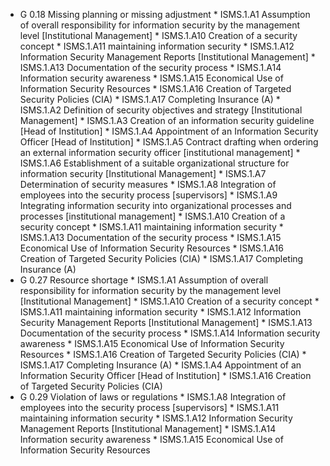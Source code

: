 * G 0.18 Missing planning or missing adjustment
         * ISMS.1.A1 Assumption of overall responsibility for information security by the management level [Institutional Management]
         * ISMS.1.A10 Creation of a security concept
         * ISMS.1.A11 maintaining information security
         * ISMS.1.A12 Information Security Management Reports [Institutional Management]
         * ISMS.1.A13 Documentation of the security process
         * ISMS.1.A14 Information security awareness
         * ISMS.1.A15 Economical Use of Information Security Resources
         * ISMS.1.A16 Creation of Targeted Security Policies (CIA)
         * ISMS.1.A17 Completing Insurance (A)
         * ISMS.1.A2 Definition of security objectives and strategy [Institutional Management]
         * ISMS.1.A3 Creation of an information security guideline [Head of Institution]
         * ISMS.1.A4 Appointment of an Information Security Officer [Head of Institution]
         * ISMS.1.A5 Contract drafting when ordering an external information security officer [institutional management]
         * ISMS.1.A6 Establishment of a suitable organizational structure for information security [Institutional Management]
         * ISMS.1.A7 Determination of security measures
         * ISMS.1.A8 Integration of employees into the security process [supervisors]
         * ISMS.1.A9 Integrating information security into organizational processes and processes [institutional management]
         * ISMS.1.A10 Creation of a security concept
         * ISMS.1.A11 maintaining information security
         * ISMS.1.A13 Documentation of the security process
         * ISMS.1.A15 Economical Use of Information Security Resources
         * ISMS.1.A16 Creation of Targeted Security Policies (CIA)
         * ISMS.1.A17 Completing Insurance (A)
* G 0.27 Resource shortage
         * ISMS.1.A1 Assumption of overall responsibility for information security by the management level [Institutional Management]
         * ISMS.1.A10 Creation of a security concept
         * ISMS.1.A11 maintaining information security
         * ISMS.1.A12 Information Security Management Reports [Institutional Management]
         * ISMS.1.A13 Documentation of the security process
         * ISMS.1.A14 Information security awareness
         * ISMS.1.A15 Economical Use of Information Security Resources
         * ISMS.1.A16 Creation of Targeted Security Policies (CIA)
         * ISMS.1.A17 Completing Insurance (A)
         * ISMS.1.A4 Appointment of an Information Security Officer [Head of Institution]
         * ISMS.1.A16 Creation of Targeted Security Policies (CIA)
* G 0.29 Violation of laws or regulations
         * ISMS.1.A8 Integration of employees into the security process [supervisors]
         * ISMS.1.A11 maintaining information security
         * ISMS.1.A12 Information Security Management Reports [Institutional Management]
         * ISMS.1.A14 Information security awareness
         * ISMS.1.A15 Economical Use of Information Security Resources
